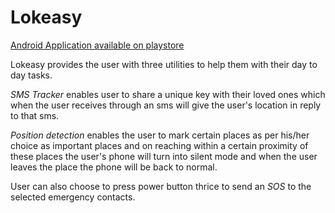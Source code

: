 # Lokeasy

[Android Application available on playstore](https://play.google.com/store/apps/details?id=cardview.com.lokeasy&hl=en)


Lokeasy provides the user with three utilities to help them with their day to day tasks.

*SMS Tracker* enables user to share a unique key with their loved ones which when the user receives through an sms will give the user's location in reply to that sms.

*Position detection* enables the user to mark certain places as per his/her choice as important places and on reaching within a certain proximity of these places the user's phone will turn into silent mode and when the user leaves the place the phone will be back to normal.

User can also choose to press power button thrice to send an *SOS* to the selected emergency contacts.
